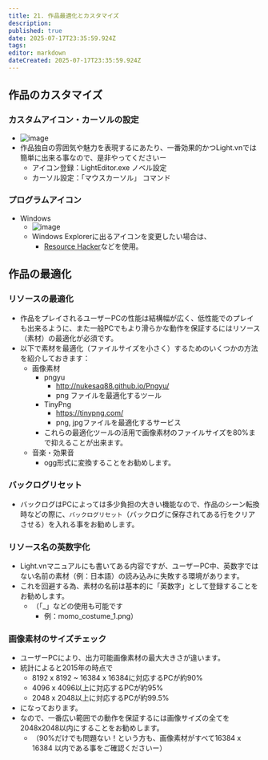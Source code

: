 ```yaml
---
title: 21. 作品最適化とカスタマイズ
description: 
published: true
date: 2025-07-17T23:35:59.924Z
tags: 
editor: markdown
dateCreated: 2025-07-17T23:35:59.924Z
---
```


## 作品のカスタマイズ

### カスタムアイコン・カーソルの設定

- <img alt="image" src="https://github.com/user-attachments/assets/0adb0caa-6356-4de4-8d45-bc1ceb792f9c" />  
- 作品独自の雰囲気や魅力を表現するにあたり、一番効果的かつLight.vnでは簡単に出来る事なので、是非やってくださいー
  - アイコン登録：LightEditor.exe ノベル設定
  - カーソル設定：「マウスカーソル」 コマンド

### プログラムアイコン

- Windows
  - <img alt="image" src="https://github.com/user-attachments/assets/9fa73f02-5093-4d2c-ba4d-8151b3aa74c9" />
  - Windows Explorerに出るアイコンを変更したい場合は、
    - [Resource Hacker](https://www.angusj.com/resourcehacker/)などを使用。

## 作品の最適化

### リソースの最適化

- 作品をプレイされるユーザーPCの性能は結構幅が広く、低性能でのプレイも出来るように、また一般PCでもより滑らかな動作を保証するにはリソース（素材）の最適化が必須です。
- 以下で素材を最適化（ファイルサイズを小さく）するためのいくつかの方法を紹介しておきます：
  - 画像素材
    - pngyu
      - http://nukesaq88.github.io/Pngyu/
      - png ファイルを最適化するツール
    - TinyPng
      - https://tinypng.com/ 
      - png, jpgファイルを最適化するサービス
    - これらの最適化ツールの活用で画像素材のファイルサイズを80%まで抑えることが出来ます。
  - 音楽・効果音
    - ogg形式に変換することをお勧めします。

### バックログリセット

- バックログはPCによっては多少負担の大きい機能なので、作品のシーン転換時などの際に、`バックログリセット`（バックログに保存されてある行をクリアさせる）を入れる事をお勧めします。

### リソース名の英数字化

- Light.vnマニュアルにも書いてある内容ですが、ユーザーPC中、英数字ではない名前の素材（例：日本語）の読み込みに失敗する環境があります。
- これを回避する為、素材の名前は基本的に「英数字」として登録することをお勧めします。
  - （「_」などの使用も可能です
    - 例：momo_costume_1.png）

### 画像素材のサイズチェック

- ユーザーPCにより、出力可能画像素材の最大大きさが違います。
- 統計によると2015年の時点で
  - 8192 x 8192 ~ 16384 x 16384に対応するPCが約90% 
  - 4096 x 4096以上に対応するPCが約95% 
  - 2048 x 2048以上に対応するPCが約99.5% 
- になっております。
- なので、一番広い範囲での動作を保証するには画像サイズの全てを2048x2048以内にすることをお勧めします。
  - （90%だけでも問題ない！という方も、画像素材がすべて16384 x 16384 以内である事をご確認くださいー）
